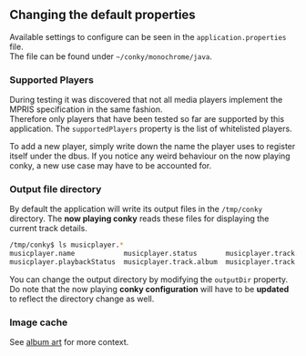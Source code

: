 ## Changing the default properties
Available settings to configure can be seen in the `application.properties` file.  
The file can be found under `~/conky/monochrome/java`.

### Supported Players
During testing it was discovered that not all media players implement the MPRIS specification in the same fashion.  
Therefore only players that have been tested so far are supported by this application.  The `supportedPlayers` property
is the list of whitelisted players.

To add a new player, simply write down the name the player uses to register itself under the dbus.  If you notice any
weird behaviour on the now playing conky, a new use case may have to be accounted for.

### Output file directory
By default the application will write its output files in the `/tmp/conky` directory.  The **now playing conky** reads
these files for displaying the current track details.
```bash
/tmp/conky$ ls musicplayer.*
musicplayer.name            musicplayer.status       musicplayer.track.albumArtPath  musicplayer.track.genre
musicplayer.playbackStatus  musicplayer.track.album  musicplayer.track.artist        musicplayer.track.title
```
You can change the output directory by modifying the `outputDir` property.  Do note that the now playing **conky configuration** 
will have to be **updated** to reflect the directory change as well.

### Image cache
See [album art](albumArt.html) for more context.